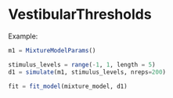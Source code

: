 # VestibularThresholds

Example:

```julia
m1 = MixtureModelParams()

stimulus_levels = range(-1, 1, length = 5)
d1 = simulate(m1, stimulus_levels, nreps=200)

fit = fit_model(mixture_model, d1)
```